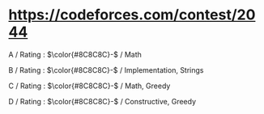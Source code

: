 # https://codeforces.com/contest/2044

A / Rating : $\color{#8C8C8C}-$ / Math

B / Rating : $\color{#8C8C8C}-$ / Implementation, Strings

C / Rating : $\color{#8C8C8C}-$ / Math, Greedy

D / Rating : $\color{#8C8C8C}-$ / Constructive, Greedy
